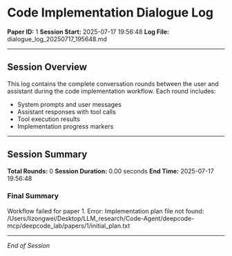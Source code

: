 # Code Implementation Dialogue Log

**Paper ID:** 1
**Session Start:** 2025-07-17 19:56:48
**Log File:** dialogue_log_20250717_195648.md

---

## Session Overview

This log contains the complete conversation rounds between the user and assistant during the code implementation workflow. Each round includes:

- System prompts and user messages
- Assistant responses with tool calls
- Tool execution results
- Implementation progress markers

---


## Session Summary

**Total Rounds:** 0
**Session Duration:** 0.00 seconds
**End Time:** 2025-07-17 19:56:48

### Final Summary

Workflow failed for paper 1. Error: Implementation plan file not found: /Users/lizongwei/Desktop/LLM_research/Code-Agent/deepcode-mcp/deepcode_lab/papers/1/initial_plan.txt

---

*End of Session*

